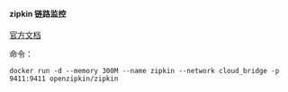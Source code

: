 #### zipkin 链路监控  

[官方文档](https://zipkin.io/pages/quickstart)  

命令：  

`docker run -d --memory 300M --name zipkin --network cloud_bridge -p 9411:9411 openzipkin/zipkin`
